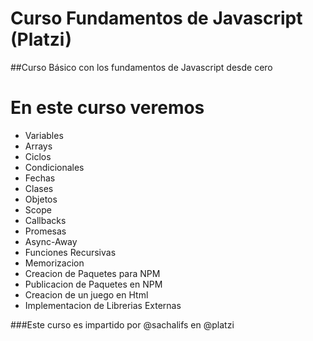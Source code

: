 # Curso Fundamentos de Javascript (Platzi)

##Curso Básico con los fundamentos de Javascript desde cero

# En este curso veremos

+ Variables
+ Arrays
+ Ciclos
+ Condicionales
+ Fechas
+ Clases
+ Objetos
+ Scope
+ Callbacks
+ Promesas
+ Async-Away
+ Funciones Recursivas
+ Memorizacion
+ Creacion de Paquetes para NPM
+ Publicacion de Paquetes en NPM
+ Creacion de un juego en Html
+ Implementacion de Librerias Externas


###Este curso es impartido por @sachalifs en @platzi
